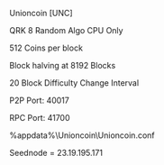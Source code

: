 Unioncoin [UNC]

QRK 8 Random Algo CPU Only 

512 Coins per block

Block halving at 8192 Blocks

20 Block Difficulty Change Interval

P2P Port: 40017

RPC Port: 41700

%appdata%\Unioncoin\Unioncoin.conf

Seednode = 23.19.195.171

